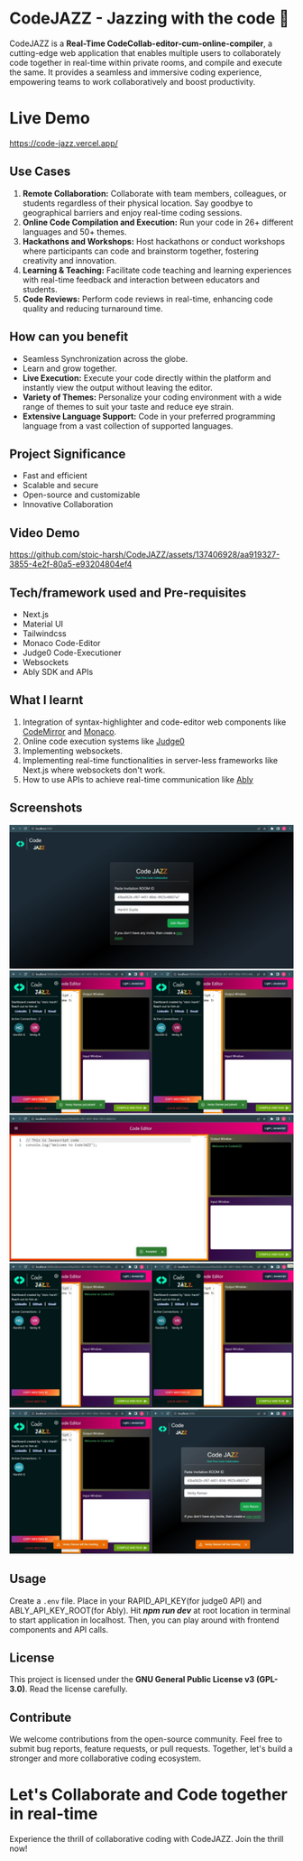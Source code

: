 # CodeJAZZ - Jazzing with the code 🎷
CodeJAZZ is a **Real-Time CodeCollab-editor-cum-online-compiler**, a cutting-edge web application that enables multiple users to collaborately code together in real-time within private rooms, and compile and execute the same. It provides a seamless and immersive coding experience, empowering teams to work collaboratively and boost productivity.

# Live Demo
https://code-jazz.vercel.app/

## Use Cases
1. **Remote Collaboration:** Collaborate with team members, colleagues, or students regardless of their physical location. Say goodbye to geographical barriers and enjoy real-time coding sessions.
2. **Online Code Compilation and Execution:** Run your code in 26+ different languages and 50+ themes. 
3. **Hackathons and Workshops:** Host hackathons or conduct workshops where participants can code and brainstorm together, fostering creativity and innovation.
4. **Learning & Teaching:** Facilitate code teaching and learning experiences with real-time feedback and interaction between educators and students.
5. **Code Reviews:** Perform code reviews in real-time, enhancing code quality and reducing turnaround time.
 
## How can you benefit
* Seamless Synchronization across the globe.
* Learn and grow together.
* **Live Execution:** Execute your code directly within the platform and instantly view the output without leaving the editor.
* **Variety of Themes:** Personalize your coding environment with a wide range of themes to suit your taste and reduce eye strain.
* **Extensive Language Support:** Code in your preferred programming language from a vast collection of supported languages.

## Project Significance
* Fast and efficient
* Scalable and secure
* Open-source and customizable
* Innovative Collaboration

## Video Demo
https://github.com/stoic-harsh/CodeJAZZ/assets/137406928/aa919327-3855-4e2f-80a5-e93204804ef4

## Tech/framework used and Pre-requisites
* Next.js
* Material UI
* Tailwindcss
* Monaco Code-Editor
* Judge0 Code-Executioner
* Websockets
* Ably SDK and APIs

## What I learnt
1. Integration of syntax-highlighter and code-editor web components like [CodeMirror](https://codemirror.net/) and [Monaco](https://microsoft.github.io/monaco-editor/).
2. Online code execution systems like [Judge0](https://judge0.com/)
3. Implementing websockets.
4. Implementing real-time functionalities in server-less frameworks like Next.js where websockets don't work.
5. How to use APIs to achieve real-time communication like [Ably](https://ably.com/)

## Screenshots
![](Screenshots/Home-Page.jpeg)
![](Screenshots/User-Joined.jpeg)
![](Screenshots/Run-Code.jpeg)
![](Screenshots/Close-Window.jpeg)
![](Screenshots/User-Left.jpeg)

## Usage
Create a ```.env``` file. Place in your RAPID_API_KEY(for judge0 API) and ABLY_API_KEY_ROOT(for Ably). Hit ***npm run dev*** at root location in terminal to start application in localhost. 
Then, you can play around with frontend components and API calls.

## License
This project is licensed under the **GNU General Public License v3 (GPL-3.0)**.
Read the license carefully.

## Contribute
We welcome contributions from the open-source community. Feel free to submit bug reports, feature requests, or pull requests. Together, let's build a stronger and more collaborative coding ecosystem.

# Let's Collaborate and Code together in real-time
Experience the thrill of collaborative coding with CodeJAZZ.
Join the thrill now!
